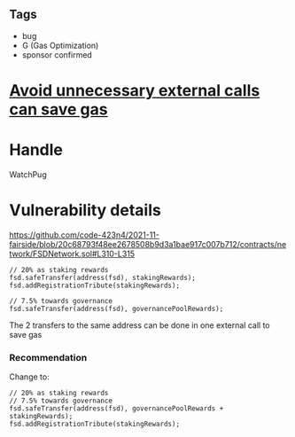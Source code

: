 ## Tags

- bug
- G (Gas Optimization)
- sponsor confirmed

# [Avoid unnecessary external calls can save gas](https://github.com/code-423n4/2021-11-fairside-findings/issues/55) 

# Handle

WatchPug


# Vulnerability details

https://github.com/code-423n4/2021-11-fairside/blob/20c68793f48ee2678508b9d3a1bae917c007b712/contracts/network/FSDNetwork.sol#L310-L315

```solidity=310
// 20% as staking rewards
fsd.safeTransfer(address(fsd), stakingRewards);
fsd.addRegistrationTribute(stakingRewards);

// 7.5% towards governance
fsd.safeTransfer(address(fsd), governancePoolRewards);
```

The 2 transfers to the same address can be done in one external call to save gas

### Recommendation

Change to:

```solidity=310
// 20% as staking rewards
// 7.5% towards governance
fsd.safeTransfer(address(fsd), governancePoolRewards + stakingRewards);
fsd.addRegistrationTribute(stakingRewards);
```

